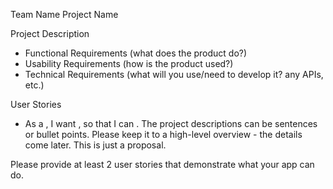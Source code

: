Team Name
Project Name

Project Description
- Functional Requirements
  (what does the product do?)
- Usability Requirements
  (how is the product used?)
- Technical Requirements
  (what will you use/need to develop it? any APIs, etc.)

User Stories
- As a <role>, I want <solution>, so that I can <value>.
The project descriptions can be sentences or bullet points. Please keep it to a high-level overview - the details come later. This is just a proposal.

Please provide at least 2 user stories that demonstrate what your app can do.
